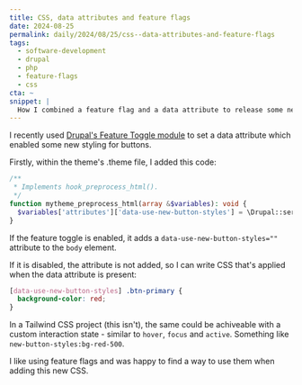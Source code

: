 ```yaml
---
title: CSS, data attributes and feature flags
date: 2024-08-25
permalink: daily/2024/08/25/css--data-attributes-and-feature-flags
tags:
  - software-development
  - drupal
  - php
  - feature-flags
  - css
cta: ~
snippet: |
  How I combined a feature flag and a data attribute to release some new CSS styles to a project.
---
```


I recently used [Drupal's Feature Toggle module](https://www.drupal.org/project/feature_toggle) to set a data attribute which enabled some new styling for buttons.

Firstly, within the theme's .theme file, I added this code:

```php
/**
 * Implements hook_preprocess_html().
 */
function mytheme_preprocess_html(array &$variables): void {
  $variables['attributes']['data-use-new-button-styles'] = \Drupal::service('feature_toggle.feature_status')->getStatus('use_the_new_button_styling');
}
```

If the feature toggle is enabled, it adds a `data-use-new-button-styles=""` attribute to the `body` element.

If it is disabled, the attribute is not added, so I can write CSS that's applied when the data attribute is present:

```css
[data-use-new-button-styles] .btn-primary {
  background-color: red;
}
```

In a Tailwind CSS project (this isn't), the same could be achiveable with a custom interaction state - similar to `hover`, `focus` and `active`. Something like `new-button-styles:bg-red-500`.

I like using feature flags and was happy to find a way to use them when adding this new CSS.
